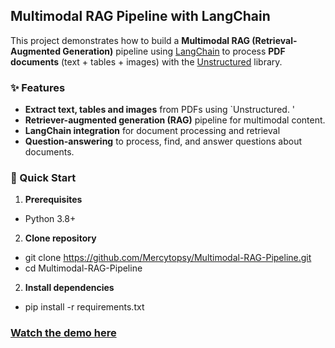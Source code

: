 ## Multimodal RAG Pipeline with LangChain  

This project demonstrates how to build a **Multimodal RAG (Retrieval-Augmented Generation)** pipeline using [LangChain](https://python.langchain.com/) to process **PDF documents** (text + tables + images) with the [Unstructured](https://unstructured.io/) library.  

### ✨ Features  
- **Extract text, tables and images** from PDFs using `Unstructured. '  
- **Retriever-augmented generation (RAG)** pipeline for multimodal content.  
- **LangChain integration** for document processing and retrieval  
- **Question-answering** to process, find, and answer questions about documents.


### 🚀 Quick Start  

1. **Prerequisites**
  - Python 3.8+
2. **Clone repository**
  - git clone https://github.com/Mercytopsy/Multimodal-RAG-Pipeline.git
  - cd Multimodal-RAG-Pipeline
2. **Install dependencies**
  - pip install -r requirements.txt

### [Watch the demo here](https://youtu.be/jgqe9dMeacQ?si=7xt7GKwCUDdgiisY)
   
